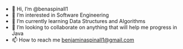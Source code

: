 - 👋 Hi, I’m @benaspinall1
- 👀 I’m interested in Software Engineering
- 🌱 I’m currently learning Data Structures and Algorithms
- 💞️ I’m looking to collaborate on anything that will help me progress in Java
- 📫 How to reach me benjaminaspinall1@gmail.com

<!---
benaspinall1/benaspinall1 is a ✨ special ✨ repository because its `README.md` (this file) appears on your GitHub profile.
You can click the Preview link to take a look at your changes.
--->

